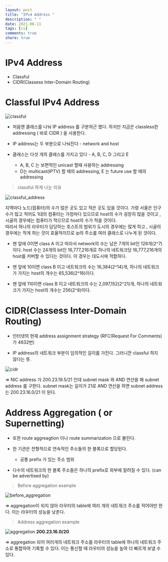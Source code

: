```yaml
---
layout: post
title: "IPv4 Address "
description: " "
date: 2021-06-11
tags: [cs]
comments: true
share: true
---
```


# IPv4 Address 

* Classful 
* CIDR(Classess Inter-Domain Routing)

# Classful IPv4 Address 

![classful](https://user-images.githubusercontent.com/38216027/71251485-d88cda00-2365-11ea-99fd-ff475643a499.png)

* 처음엔 클래스를 나눠 IP address 를 구분하곤 했다. 하지만 지금은 classless한 addressing ( 바로 CIDR ) 을 사용한다.  
* IP address는 두 부분으로 나눠진다 - network and host

* 클래스는 다섯 개의 클래스를 가지고 있다 - A, B, C, D 그리고 E
  * A, B, C 는 보편적인 unicast 할때 사용하는 addressing
  * D는 multicast(IPTV) 할 때의 addressing, E 는 future use 할 때의 addressing 

> classful 하게 나눈 이유 

![classful_address](https://user-images.githubusercontent.com/38216027/71251966-0a527080-2367-11ea-8ce0-04be31aeee8b.png)

지역마다 노드(컴퓨터)의 수가 많은 곳도 있고 적은 곳도 있을 것이다. 가령 서울은 인구 수가 많고 적어도 1대의 컴퓨터는 가정마다 있으므로 host의 수가 굉장히 많을 것이고 , 시골의 경우에는 컴퓨터가 적으므로 host의 수가 적을 것이다.
<br>따라서 하나의 라우터가 담당하는 호스트의 범위가 도시의 경우에는 많게 하고 , 시골의 경우에는 적게 하는 것이 효율적이므로 ip의 주소를 여러 클래스로 나누게 된 것이다. 

* 맨 앞에 0이면 class A 이고 따라서 network의 수는 남은 7개의 bit인 128개(2^7)이다. host 수는 24개의 bit인 16,777,216개로 하나의 네트워크당 16,777,216개의 host를 커버할 수 있다는 것이다. 이 경우는 대도시에 적합하다.

* 맨 앞에 10이면 class B 이고 네트워크의 수는 16,384(2^14)개, 하나의 네트워크가 가지는 host의 개수는 65,536(2^16)이다.

* 맨 앞에 110이면 class B 이고 네트워크의 수는 2,097,152(2^21)개, 하나의 네트워크가 가지는 host의 개수는 256(2^8)이다. 

# CIDR(Classess Inter-Domain Routing)

* 인터넷의 현재 address assignment strategy (RFC(Request For Comments)가 4632번)

* IP address의 네트워크 부분이 임의적인 길이를 가진다. 그러니깐 classful 하지 않다는 뜻.

![cidr](https://user-images.githubusercontent.com/38216027/71252707-12abab00-2369-11ea-90fd-6795af41cba8.png)

=> NIC address 가 200.23.19.5/21 인데 subnet mask 와 AND 연산을 해 subnet address 를 구한다. subnet mask는 길이가 21로 AND 연산을 하면 
subnet address 는 200.23.16.0/21 이 된다. 

# Address Aggregation ( or Supernetting) 

* 또한 route aggreagtion 이나 route summarization 으로 불린다. 

* 한 기관은 전형적으로 연속적인 주소들의 한 블록으로 할당된다.
  * 공통 prefix 가 있는 주소 범위   

* 다수의 네트워크의 한 블록 주소들은 하나의 prefix로 외부에 알려질 수 있다. (can be advertised by) 


> Before aggregation example 

![before_aggregation](https://user-images.githubusercontent.com/38216027/71256074-1e9c6a80-2373-11ea-865d-f124953b9a55.png)

=> aggregation이 되지 않아 라우터의 table에 여러 개의 네트워크 주소를 적어야만 한다. 이는 라우터의 성능을 낮춘다.     
> Address aggregation example 

![aggregation](https://user-images.githubusercontent.com/38216027/71256102-307e0d80-2373-11ea-9653-4e9d4ad9c192.png)
**200.23.16.0/20**

=> aggregation 되어 여러개의 네트워크 주소를 라우터의 table에 하나의 네트워크 주소로 통합하여 기록할 수 있다. 이는 통신할 때 라우터의 성능을 높여 더 빠르게 보낼 수 있다. 

